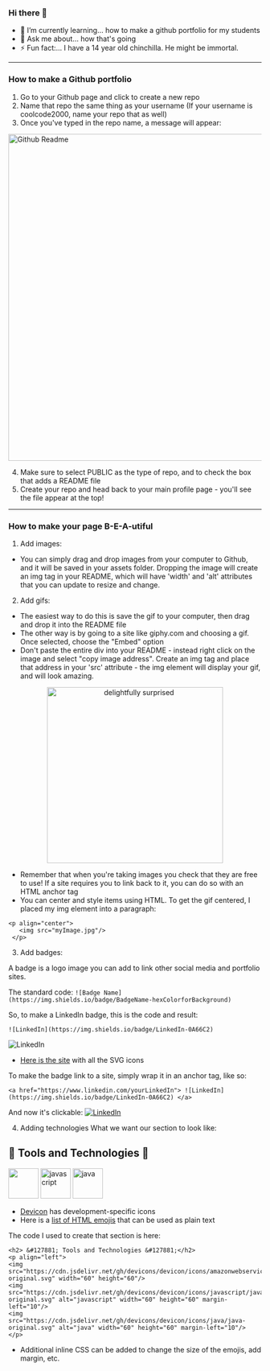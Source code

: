 ### Hi there 👋

<!--
**karaatfullstack/karaatfullstack** is a ✨ _special_ ✨ repository because its `README.md` (this file) appears on your GitHub profile.

Here are some ideas to get you started:

- 🔭 I’m currently working on ...
- 🌱 I’m currently learning ...
- 👯 I’m looking to collaborate on ...
- 🤔 I’m looking for help with ...
- 💬 Ask me about ...
- 📫 How to reach me: ...
- 😄 Pronouns: ...
- ⚡ Fun fact: ...
-->
- 🌱 I’m currently learning... how to make a github portfolio for my students
- 💬 Ask me about... how that's going
- ⚡ Fun fact:... I have a 14 year old chinchilla. He might be immortal.

---
### How to make a Github portfolio
1. Go to your Github page and click to create a new repo
2. Name that repo the same thing as your username (If your username is coolcode2000, name your repo that as well)
3. Once you've typed in the repo name, a message will appear:
<img width="650" alt="Github Readme" src="https://github.com/karaatfullstack/karaatfullstack/assets/116577743/1478056d-87ba-48de-b694-05471c52c76c">

4. Make sure to select PUBLIC as the type of repo, and to check the box that adds a README file
5. Create your repo and head back to your main profile page - you'll see the file appear at the top!
---
### How to make your page B-E-A-utiful
1. Add images:
  - You can simply drag and drop images from your computer to Github, and it will be saved in your assets folder. Dropping the image will create an img tag in your README, which will have 'width' and 'alt' attributes that you can update to resize and change.

2. Add gifs:
  - The easiest way to do this is save the gif to your computer, then drag and drop it into the README file
  - The other way is by going to a site like giphy.com and choosing a gif. Once selected, choose the "Embed" option
  - Don't paste the entire div into your README - instead right click on the image and select "copy image address". Create an img tag and place that address in your 'src' attribute - the img element will display your gif, and will look amazing.
 <p align="center">
   <img width="350" alt="delightfully surprised" src="https://media4.giphy.com/media/3og0IPNcCRz8Tizbd6/giphy.gif?cid=ecf05e478lg12dq4ab01fvme5934hieky4l047ms89iy8fcv&ep=v1_gifs_search&rid=giphy.gif&ct=g"/>
 </p>

 - Remember that when you're taking images you check that they are free to use! If a site requires you to link back to it, you can do so with an HTML anchor tag
 - You can center and style items using HTML. To get the gif centered, I placed my img element into a paragraph:
```
<p align="center">
   <img src="myImage.jpg"/>
 </p>
```

3. Add badges:

A badge is a logo image you can add to link other social media and portfolio sites.

The standard code:
```![Badge Name](https://img.shields.io/badge/BadgeName-hexColorforBackground)```

So, to make a LinkedIn badge, this is the code and result:

```![LinkedIn](https://img.shields.io/badge/LinkedIn-0A66C2)```

![LinkedIn](https://img.shields.io/badge/LinkedIn-0A66C2)

- [Here is the site](https://simpleicons.org/) with all the SVG icons

To make the badge link to a site, simply wrap it in an anchor tag, like so: 

```<a href="https://www.linkedin.com/yourLinkedIn"> ![LinkedIn](https://img.shields.io/badge/LinkedIn-0A66C2) </a>```

And now it's clickable: <a href="https://www.linkedin.com/in/kara-cavanaugh/"> ![LinkedIn](https://img.shields.io/badge/LinkedIn-0A66C2) </a>

4. Adding technologies
What we want our section to look like: 
<h2> &#127881; Tools and Technologies &#127881;</h2>
<p align="left">
<img src="https://cdn.jsdelivr.net/gh/devicons/devicon/icons/amazonwebservices/amazonwebservices-original.svg" width="60" height="60"/>
<img src="https://cdn.jsdelivr.net/gh/devicons/devicon/icons/javascript/javascript-original.svg" alt="javascript" width="60" height="60" margin-left="10"/>
<img src="https://cdn.jsdelivr.net/gh/devicons/devicon/icons/java/java-original.svg" alt="java" width="60" height="60" margin-left="10"/>
</p>

- [Devicon](https://devicon.dev/) has development-specific icons
- Here is a [list of HTML emojis](https://www.w3schools.com/charsets/ref_emoji.asp) that can be used as plain text

The code I used to create that section is here:
```
<h2> &#127881; Tools and Technologies &#127881;</h2>
<p align="left">
<img src="https://cdn.jsdelivr.net/gh/devicons/devicon/icons/amazonwebservices/amazonwebservices-original.svg" width="60" height="60"/>
<img src="https://cdn.jsdelivr.net/gh/devicons/devicon/icons/javascript/javascript-original.svg" alt="javascript" width="60" height="60" margin-left="10"/>
<img src="https://cdn.jsdelivr.net/gh/devicons/devicon/icons/java/java-original.svg" alt="java" width="60" height="60" margin-left="10"/>
</p>
```

- Additional inline CSS can be added to change the size of the emojis, add margin, etc.
